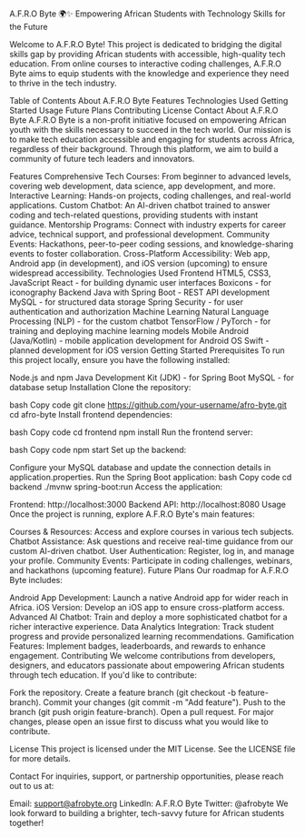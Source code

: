 A.F.R.O Byte 🌍✨
Empowering African Students with Technology Skills for the Future

Welcome to A.F.R.O Byte! This project is dedicated to bridging the digital skills gap by providing African students with accessible, high-quality tech education. From online courses to interactive coding challenges, A.F.R.O Byte aims to equip students with the knowledge and experience they need to thrive in the tech industry.

Table of Contents
About A.F.R.O Byte
Features
Technologies Used
Getting Started
Usage
Future Plans
Contributing
License
Contact
About A.F.R.O Byte
A.F.R.O Byte is a non-profit initiative focused on empowering African youth with the skills necessary to succeed in the tech world. Our mission is to make tech education accessible and engaging for students across Africa, regardless of their background. Through this platform, we aim to build a community of future tech leaders and innovators.

Features
Comprehensive Tech Courses: From beginner to advanced levels, covering web development, data science, app development, and more.
Interactive Learning: Hands-on projects, coding challenges, and real-world applications.
Custom Chatbot: An AI-driven chatbot trained to answer coding and tech-related questions, providing students with instant guidance.
Mentorship Programs: Connect with industry experts for career advice, technical support, and professional development.
Community Events: Hackathons, peer-to-peer coding sessions, and knowledge-sharing events to foster collaboration.
Cross-Platform Accessibility: Web app, Android app (in development), and iOS version (upcoming) to ensure widespread accessibility.
Technologies Used
Frontend
HTML5, CSS3, JavaScript
React - for building dynamic user interfaces
Boxicons - for iconography
Backend
Java with Spring Boot - REST API development
MySQL - for structured data storage
Spring Security - for user authentication and authorization
Machine Learning
Natural Language Processing (NLP) - for the custom chatbot
TensorFlow / PyTorch - for training and deploying machine learning models
Mobile
Android (Java/Kotlin) - mobile application development for Android OS
Swift - planned development for iOS version
Getting Started
Prerequisites
To run this project locally, ensure you have the following installed:

Node.js and npm
Java Development Kit (JDK) - for Spring Boot
MySQL - for database setup
Installation
Clone the repository:

bash
Copy code
git clone https://github.com/your-username/afro-byte.git
cd afro-byte
Install frontend dependencies:

bash
Copy code
cd frontend
npm install
Run the frontend server:

bash
Copy code
npm start
Set up the backend:

Configure your MySQL database and update the connection details in application.properties.
Run the Spring Boot application:
bash
Copy code
cd backend
./mvnw spring-boot:run
Access the application:

Frontend: http://localhost:3000
Backend API: http://localhost:8080
Usage
Once the project is running, explore A.F.R.O Byte's main features:

Courses & Resources: Access and explore courses in various tech subjects.
Chatbot Assistance: Ask questions and receive real-time guidance from our custom AI-driven chatbot.
User Authentication: Register, log in, and manage your profile.
Community Events: Participate in coding challenges, webinars, and hackathons (upcoming feature).
Future Plans
Our roadmap for A.F.R.O Byte includes:

Android App Development: Launch a native Android app for wider reach in Africa.
iOS Version: Develop an iOS app to ensure cross-platform access.
Advanced AI Chatbot: Train and deploy a more sophisticated chatbot for a richer interactive experience.
Data Analytics Integration: Track student progress and provide personalized learning recommendations.
Gamification Features: Implement badges, leaderboards, and rewards to enhance engagement.
Contributing
We welcome contributions from developers, designers, and educators passionate about empowering African students through tech education. If you'd like to contribute:

Fork the repository.
Create a feature branch (git checkout -b feature-branch).
Commit your changes (git commit -m "Add feature").
Push to the branch (git push origin feature-branch).
Open a pull request.
For major changes, please open an issue first to discuss what you would like to contribute.

License
This project is licensed under the MIT License. See the LICENSE file for more details.

Contact
For inquiries, support, or partnership opportunities, please reach out to us at:

Email: support@afrobyte.org
LinkedIn: A.F.R.O Byte
Twitter: @afrobyte
We look forward to building a brighter, tech-savvy future for African students together!
